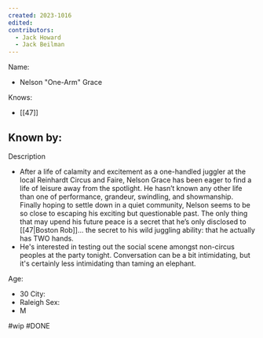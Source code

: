 ```yaml
---
created: 2023-1016
edited:
contributors:
  - Jack Howard
  - Jack Beilman
---
```


Name:
- Nelson "One-Arm" Grace

Knows:
- [[47]]

Known by:
- 

Description
- After a life of calamity and excitement as a one-handled juggler at the local Reinhardt Circus and Faire, Nelson Grace has been eager to find a life of leisure away from the spotlight. He hasn’t known any other life than one of performance, grandeur, swindling, and showmanship. Finally hoping to settle down in a quiet community, Nelson seems to be so close to escaping his exciting but questionable past. The only thing that may upend his future peace is a secret that he’s only disclosed to [[47|Boston Rob]]... the secret to his wild juggling ability: that he actually has TWO hands.
- He's interested in testing out the social scene amongst non-circus peoples at the party tonight. Conversation can be a bit intimidating, but it's certainly less intimidating than taming an elephant.


Age:
- 30
City:
- Raleigh
Sex:
- M


#wip
#DONE
